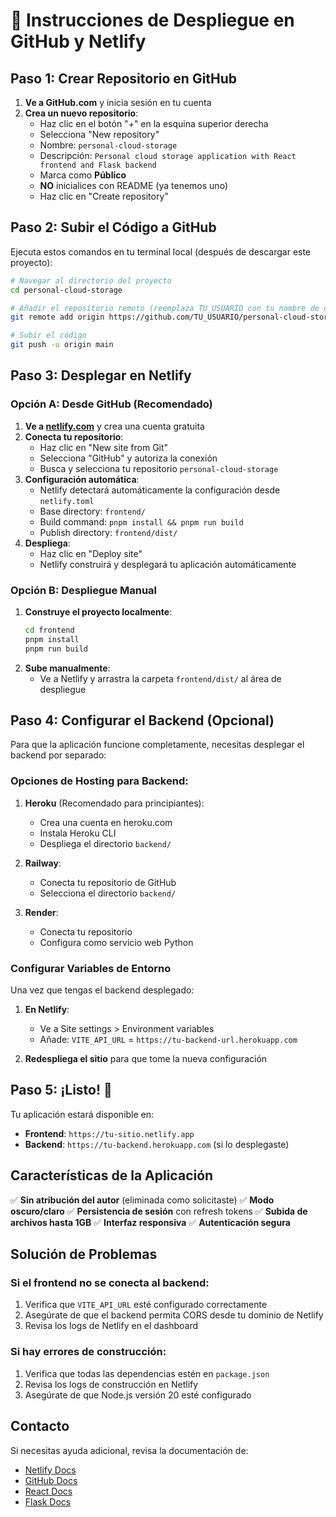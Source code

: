 # 🚀 Instrucciones de Despliegue en GitHub y Netlify

## Paso 1: Crear Repositorio en GitHub

1. **Ve a GitHub.com** y inicia sesión en tu cuenta
2. **Crea un nuevo repositorio**:
   - Haz clic en el botón "+" en la esquina superior derecha
   - Selecciona "New repository"
   - Nombre: `personal-cloud-storage`
   - Descripción: `Personal cloud storage application with React frontend and Flask backend`
   - Marca como **Público**
   - **NO** inicialices con README (ya tenemos uno)
   - Haz clic en "Create repository"

## Paso 2: Subir el Código a GitHub

Ejecuta estos comandos en tu terminal local (después de descargar este proyecto):

```bash
# Navegar al directorio del proyecto
cd personal-cloud-storage

# Añadir el repositorio remoto (reemplaza TU_USUARIO con tu nombre de usuario de GitHub)
git remote add origin https://github.com/TU_USUARIO/personal-cloud-storage.git

# Subir el código
git push -u origin main
```

## Paso 3: Desplegar en Netlify

### Opción A: Desde GitHub (Recomendado)

1. **Ve a [netlify.com](https://netlify.com)** y crea una cuenta gratuita
2. **Conecta tu repositorio**:
   - Haz clic en "New site from Git"
   - Selecciona "GitHub" y autoriza la conexión
   - Busca y selecciona tu repositorio `personal-cloud-storage`
3. **Configuración automática**:
   - Netlify detectará automáticamente la configuración desde `netlify.toml`
   - Base directory: `frontend/`
   - Build command: `pnpm install && pnpm run build`
   - Publish directory: `frontend/dist/`
4. **Despliega**:
   - Haz clic en "Deploy site"
   - Netlify construirá y desplegará tu aplicación automáticamente

### Opción B: Despliegue Manual

1. **Construye el proyecto localmente**:
   ```bash
   cd frontend
   pnpm install
   pnpm run build
   ```
2. **Sube manualmente**:
   - Ve a Netlify y arrastra la carpeta `frontend/dist/` al área de despliegue

## Paso 4: Configurar el Backend (Opcional)

Para que la aplicación funcione completamente, necesitas desplegar el backend por separado:

### Opciones de Hosting para Backend:

1. **Heroku** (Recomendado para principiantes):
   - Crea una cuenta en heroku.com
   - Instala Heroku CLI
   - Despliega el directorio `backend/`

2. **Railway**:
   - Conecta tu repositorio de GitHub
   - Selecciona el directorio `backend/`

3. **Render**:
   - Conecta tu repositorio
   - Configura como servicio web Python

### Configurar Variables de Entorno

Una vez que tengas el backend desplegado:

1. **En Netlify**:
   - Ve a Site settings > Environment variables
   - Añade: `VITE_API_URL` = `https://tu-backend-url.herokuapp.com`

2. **Redespliega el sitio** para que tome la nueva configuración

## Paso 5: ¡Listo! 🎉

Tu aplicación estará disponible en:
- **Frontend**: `https://tu-sitio.netlify.app`
- **Backend**: `https://tu-backend.herokuapp.com` (si lo desplegaste)

## Características de la Aplicación

✅ **Sin atribución del autor** (eliminada como solicitaste)
✅ **Modo oscuro/claro**
✅ **Persistencia de sesión** con refresh tokens
✅ **Subida de archivos hasta 1GB**
✅ **Interfaz responsiva**
✅ **Autenticación segura**

## Solución de Problemas

### Si el frontend no se conecta al backend:
1. Verifica que `VITE_API_URL` esté configurado correctamente
2. Asegúrate de que el backend permita CORS desde tu dominio de Netlify
3. Revisa los logs de Netlify en el dashboard

### Si hay errores de construcción:
1. Verifica que todas las dependencias estén en `package.json`
2. Revisa los logs de construcción en Netlify
3. Asegúrate de que Node.js versión 20 esté configurado

## Contacto

Si necesitas ayuda adicional, revisa la documentación de:
- [Netlify Docs](https://docs.netlify.com/)
- [GitHub Docs](https://docs.github.com/)
- [React Docs](https://react.dev/)
- [Flask Docs](https://flask.palletsprojects.com/)

